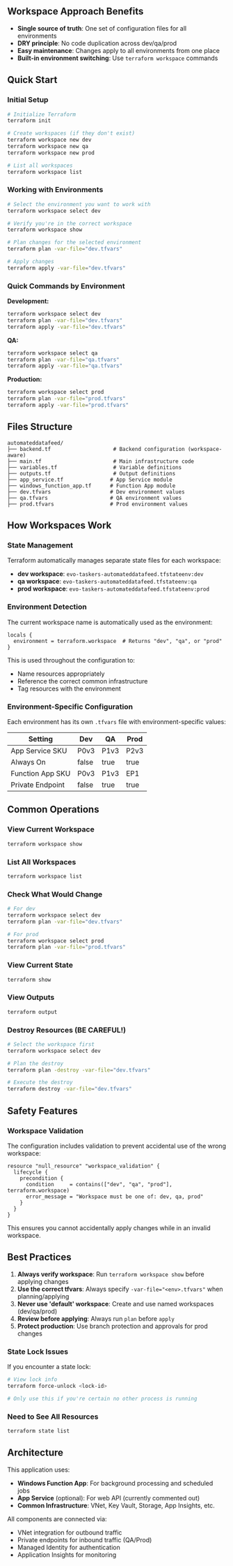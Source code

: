 ## Workspace Approach Benefits

- **Single source of truth**: One set of configuration files for all environments
- **DRY principle**: No code duplication across dev/qa/prod
- **Easy maintenance**: Changes apply to all environments from one place
- **Built-in environment switching**: Use `terraform workspace` commands

## Quick Start

### Initial Setup

```bash
# Initialize Terraform
terraform init

# Create workspaces (if they don't exist)
terraform workspace new dev
terraform workspace new qa
terraform workspace new prod

# List all workspaces
terraform workspace list
```

### Working with Environments

```bash
# Select the environment you want to work with
terraform workspace select dev

# Verify you're in the correct workspace
terraform workspace show

# Plan changes for the selected environment
terraform plan -var-file="dev.tfvars"

# Apply changes
terraform apply -var-file="dev.tfvars"
```

### Quick Commands by Environment

**Development:**
```bash
terraform workspace select dev
terraform plan -var-file="dev.tfvars"
terraform apply -var-file="dev.tfvars"
```

**QA:**
```bash
terraform workspace select qa
terraform plan -var-file="qa.tfvars"
terraform apply -var-file="qa.tfvars"
```

**Production:**
```bash
terraform workspace select prod
terraform plan -var-file="prod.tfvars"
terraform apply -var-file="prod.tfvars"
```

## Files Structure

```
automateddatafeed/
├── backend.tf                    # Backend configuration (workspace-aware)
├── main.tf                       # Main infrastructure code
├── variables.tf                  # Variable definitions
├── outputs.tf                    # Output definitions
├── app_service.tf               # App Service module
├── windows_function_app.tf      # Function App module
├── dev.tfvars                   # Dev environment values
├── qa.tfvars                    # QA environment values
├── prod.tfvars                  # Prod environment values
```

## How Workspaces Work

### State Management

Terraform automatically manages separate state files for each workspace:

- **dev workspace**: `evo-taskers-automateddatafeed.tfstateenv:dev`
- **qa workspace**: `evo-taskers-automateddatafeed.tfstateenv:qa`
- **prod workspace**: `evo-taskers-automateddatafeed.tfstateenv:prod`

### Environment Detection

The current workspace name is automatically used as the environment:

```hcl
locals {
  environment = terraform.workspace  # Returns "dev", "qa", or "prod"
}
```

This is used throughout the configuration to:
- Name resources appropriately
- Reference the correct common infrastructure
- Tag resources with the environment

### Environment-Specific Configuration

Each environment has its own `.tfvars` file with environment-specific values:

| Setting | Dev | QA | Prod |
|---------|-----|-----|------|
| App Service SKU | P0v3 | P1v3 | P2v3 |
| Always On | false | true | true |
| Function App SKU | P0v3 | P1v3 | EP1 |
| Private Endpoint | false | true | true |

## Common Operations

### View Current Workspace
```bash
terraform workspace show
```

### List All Workspaces
```bash
terraform workspace list
```

### Check What Would Change
```bash
# For dev
terraform workspace select dev
terraform plan -var-file="dev.tfvars"

# For prod
terraform workspace select prod
terraform plan -var-file="prod.tfvars"
```

### View Current State
```bash
terraform show
```

### View Outputs
```bash
terraform output
```

### Destroy Resources (BE CAREFUL!)
```bash
# Select the workspace first
terraform workspace select dev

# Plan the destroy
terraform plan -destroy -var-file="dev.tfvars"

# Execute the destroy
terraform destroy -var-file="dev.tfvars"
```

## Safety Features

### Workspace Validation

The configuration includes validation to prevent accidental use of the wrong workspace:

```hcl
resource "null_resource" "workspace_validation" {
  lifecycle {
    precondition {
      condition     = contains(["dev", "qa", "prod"], terraform.workspace)
      error_message = "Workspace must be one of: dev, qa, prod"
    }
  }
}
```

This ensures you cannot accidentally apply changes while in an invalid workspace.

## Best Practices

1. **Always verify workspace**: Run `terraform workspace show` before applying changes
2. **Use the correct tfvars**: Always specify `-var-file="<env>.tfvars"` when planning/applying
3. **Never use 'default' workspace**: Create and use named workspaces (dev/qa/prod)
4. **Review before applying**: Always run `plan` before `apply`
5. **Protect production**: Use branch protection and approvals for prod changes


### State Lock Issues
If you encounter a state lock:
```bash
# View lock info
terraform force-unlock <lock-id>

# Only use this if you're certain no other process is running
```

### Need to See All Resources
```bash
terraform state list
```

## Architecture

This application uses:

- **Windows Function App**: For background processing and scheduled jobs
- **App Service** (optional): For web API (currently commented out)
- **Common Infrastructure**: VNet, Key Vault, Storage, App Insights, etc.

All components are connected via:
- VNet integration for outbound traffic
- Private endpoints for inbound traffic (QA/Prod)
- Managed Identity for authentication
- Application Insights for monitoring
